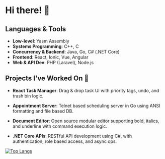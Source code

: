 # Hi there! 👋

## Languages & Tools
- **Low-level**: Yasm Assembly
- **Systems Programming**: C++, C
- **Concurrency & Backend**: Java, Go, C# (.NET Core)
- **Frontend**: React, Ionic, Vue, Angular
- **Web & API Dev**: PHP (Laravel), Node.js

## Projects I've Worked On 🚀

- **React Task Manager**: Drag & drop task UI with priority tags, undo, and trash bin logic.

- **Appointment Server**: Telnet based scheduling server in Go using ANSI formatting and file based DB.

- **Document Editor**: Open source modular editor supporting bold, italics, and underline with command execution logic.

- **.NET Core APIs**: RESTful API development using C#, with authentication, role based access, and async ops.

[![Top Langs](https://github-readme-stats.vercel.app/api/top-langs/?username=PLM-18&layout=compact&theme=transparent)](https://github.com/PLM-18/github-readme-stats)
